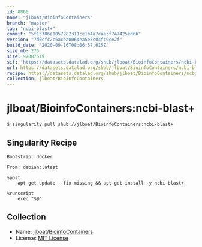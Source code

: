 ```yaml
---
id: 8860
name: "jlboat/BioinfoContainers"
branch: "master"
tag: "ncbi-blast+"
commit: "5f15386e1057282311ce1b4a7cae3f747425ed6b"
version: "7d0cfc2c6acea0064ea5e5c04fc9ce2f"
build_date: "2020-09-16T08:06:57.615Z"
size_mb: 275
size: 97087519
sif: "https://datasets.datalad.org/shub/jlboat/BioinfoContainers/ncbi-blast+/2020-09-16-5f15386e-7d0cfc2c/7d0cfc2c6acea0064ea5e5c04fc9ce2f.simg"
url: https://datasets.datalad.org/shub/jlboat/BioinfoContainers/ncbi-blast+/2020-09-16-5f15386e-7d0cfc2c/
recipe: https://datasets.datalad.org/shub/jlboat/BioinfoContainers/ncbi-blast+/2020-09-16-5f15386e-7d0cfc2c/Singularity
collection: jlboat/BioinfoContainers
---
```


# jlboat/BioinfoContainers:ncbi-blast+

```bash
$ singularity pull shub://jlboat/BioinfoContainers:ncbi-blast+
```

## Singularity Recipe

```singularity
Bootstrap: docker

From: debian:latest

%post
    apt-get update --fix-missing && apt-get install -y ncbi-blast+

%runscript
    exec "$@"
```

## Collection

 - Name: [jlboat/BioinfoContainers](https://github.com/jlboat/BioinfoContainers)
 - License: [MIT License](https://api.github.com/licenses/mit)

